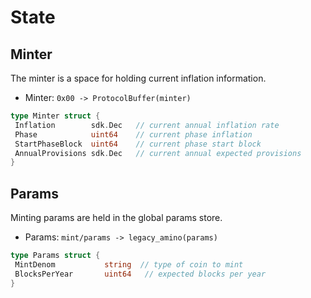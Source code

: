 <!--
order: 2
-->

# State

## Minter

The minter is a space for holding current inflation information.

- Minter: `0x00 -> ProtocolBuffer(minter)`

```go
type Minter struct {
 Inflation        sdk.Dec   // current annual inflation rate
 Phase            uint64    // current phase inflation
 StartPhaseBlock  uint64    // current phase start block
 AnnualProvisions sdk.Dec   // current annual expected provisions
}
```

## Params

Minting params are held in the global params store.

- Params: `mint/params -> legacy_amino(params)`

```go
type Params struct {
 MintDenom           string  // type of coin to mint
 BlocksPerYear       uint64   // expected blocks per year
}
```
